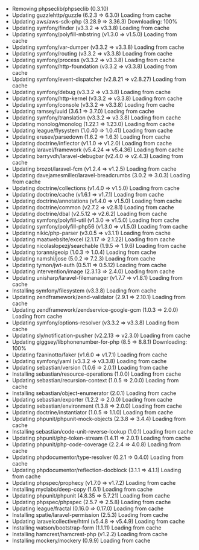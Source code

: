   - Removing phpseclib/phpseclib (0.3.10)
  - Updating guzzlehttp/guzzle (6.2.3 => 6.3.0) Loading from cache
  - Updating aws/aws-sdk-php (3.28.9 => 3.36.3) Downloading: 100%
  - Updating symfony/finder (v3.3.2 => v3.3.8) Loading from cache
  - Updating symfony/polyfill-mbstring (v1.3.0 => v1.5.0) Loading from cache
  - Updating symfony/var-dumper (v3.3.2 => v3.3.8) Loading from cache
  - Updating symfony/routing (v3.3.2 => v3.3.8) Loading from cache
  - Updating symfony/process (v3.3.2 => v3.3.8) Loading from cache
  - Updating symfony/http-foundation (v3.3.2 => v3.3.8) Loading from cache
  - Updating symfony/event-dispatcher (v2.8.21 => v2.8.27) Loading from cache
  - Updating symfony/debug (v3.3.2 => v3.3.8) Loading from cache
  - Updating symfony/http-kernel (v3.3.2 => v3.3.8) Loading from cache
  - Updating symfony/console (v3.3.2 => v3.3.8) Loading from cache
  - Updating ramsey/uuid (3.6.1 => 3.7.0) Loading from cache
  - Updating symfony/translation (v3.3.2 => v3.3.8) Loading from cache
  - Updating monolog/monolog (1.22.1 => 1.23.0) Loading from cache
  - Updating league/flysystem (1.0.40 => 1.0.41) Loading from cache
  - Updating erusev/parsedown (1.6.2 => 1.6.3) Loading from cache
  - Updating doctrine/inflector (v1.1.0 => v1.2.0) Loading from cache
  - Updating laravel/framework (v5.4.24 => v5.4.36) Loading from cache
  - Updating barryvdh/laravel-debugbar (v2.4.0 => v2.4.3) Loading from cache
  - Updating brozot/laravel-fcm (v1.2.4 => v1.2.5) Loading from cache
  - Updating davejamesmiller/laravel-breadcrumbs (3.0.2 => 3.0.3) Loading from cache
  - Updating doctrine/collections (v1.4.0 => v1.5.0) Loading from cache
  - Updating doctrine/cache (v1.6.1 => v1.7.1) Loading from cache
  - Updating doctrine/annotations (v1.4.0 => v1.5.0) Loading from cache
  - Updating doctrine/common (v2.7.2 => v2.8.1) Loading from cache
  - Updating doctrine/dbal (v2.5.12 => v2.6.2) Loading from cache
  - Updating symfony/polyfill-util (v1.3.0 => v1.5.0) Loading from cache
  - Updating symfony/polyfill-php56 (v1.3.0 => v1.5.0) Loading from cache
  - Updating nikic/php-parser (v3.0.5 => v3.1.1) Loading from cache
  - Updating maatwebsite/excel (2.1.17 => 2.1.22) Loading from cache
  - Updating nicolaslopezj/searchable (1.9.5 => 1.9.6) Loading from cache
  - Updating torann/geoip (1.0.3 => 1.0.4) Loading from cache
  - Updating namshi/jose (5.0.2 => 7.2.3) Loading from cache
  - Updating tymon/jwt-auth (0.5.11 => 0.5.12) Loading from cache
  - Updating intervention/image (2.3.13 => 2.4.0) Loading from cache
  - Updating unisharp/laravel-filemanager (v1.7.7 => v1.8.1) Loading from cache
  - Installing symfony/filesystem (v3.3.8) Loading from cache
  - Updating zendframework/zend-validator (2.9.1 => 2.10.1) Loading from cache
  - Updating zendframework/zendservice-google-gcm (1.0.3 => 2.0.0) Loading from cache
  - Updating symfony/options-resolver (v3.3.2 => v3.3.8) Loading from cache
  - Updating sly/notification-pusher (v2.2.13 => v2.3.0) Loading from cache
  - Updating giggsey/libphonenumber-for-php (8.5 => 8.8.1) Downloading: 100%
  - Updating fzaninotto/faker (v1.6.0 => v1.7.1) Loading from cache
  - Updating symfony/yaml (v3.3.2 => v3.3.8) Loading from cache
  - Updating sebastian/version (1.0.6 => 2.0.1) Loading from cache
  - Installing sebastian/resource-operations (1.0.0) Loading from cache
  - Updating sebastian/recursion-context (1.0.5 => 2.0.0) Loading from cache
  - Installing sebastian/object-enumerator (2.0.1) Loading from cache
  - Updating sebastian/exporter (1.2.2 => 2.0.0) Loading from cache
  - Updating sebastian/environment (1.3.8 => 2.0.0) Loading from cache
  - Updating doctrine/instantiator (1.0.5 => 1.1.0) Loading from cache
  - Updating phpunit/phpunit-mock-objects (2.3.8 => 3.4.4) Loading from cache
  - Installing sebastian/code-unit-reverse-lookup (1.0.1) Loading from cache
  - Updating phpunit/php-token-stream (1.4.11 => 2.0.1) Loading from cache
  - Updating phpunit/php-code-coverage (2.2.4 => 4.0.8) Loading from cache
  - Updating phpdocumentor/type-resolver (0.2.1 => 0.4.0) Loading from cache
  - Updating phpdocumentor/reflection-docblock (3.1.1 => 4.1.1) Loading from cache
  - Updating phpspec/prophecy (v1.7.0 => v1.7.2) Loading from cache
  - Installing myclabs/deep-copy (1.6.1) Loading from cache
  - Updating phpunit/phpunit (4.8.35 => 5.7.21) Loading from cache
  - Updating phpspec/phpspec (2.5.7 => 2.5.8) Loading from cache
  - Updating league/fractal (0.16.0 => 0.17.0) Loading from cache
  - Installing spatie/laravel-permission (2.5.3) Loading from cache
  - Updating laravelcollective/html (v5.4.8 => v5.4.9) Loading from cache
  - Installing watson/bootstrap-form (1.1.11) Loading from cache
  - Installing hamcrest/hamcrest-php (v1.2.2) Loading from cache
  - Installing mockery/mockery (0.9.9) Loading from cache